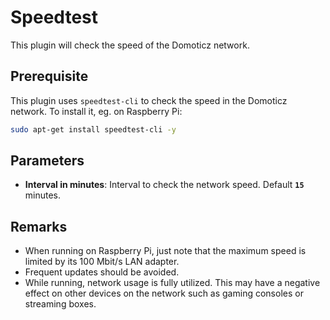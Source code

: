 # Speedtest
This plugin will check the speed of the Domoticz network.
## Prerequisite
This plugin uses `speedtest-cli` to check the speed in the Domoticz network. To install it, eg. on Raspberry Pi:
```bash
sudo apt-get install speedtest-cli -y
```
## Parameters
- **Interval in minutes**: Interval to check the network speed. Default **`15`** minutes.
## Remarks
- When running on Raspberry Pi, just note that the maximum speed is limited by its 100 Mbit/s LAN adapter.
- Frequent updates should be avoided.
- While running, network usage is fully utilized. This may have a negative effect on other devices on the network such as gaming consoles or streaming boxes.
